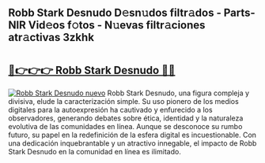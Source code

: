 ## Robb Stark Desnudo D𝚎sn𝚞dos filtr𝚊dos - Parts-NlR Vid𝚎os f𝚘tos - N𝚞evas filtr𝚊ciones atr𝚊ctivas 3zkhk

# <h2><a href="http://mb2x29x.tromn.icu/?c=Robb+Stark+Desnudo">🔗👉👉👉 Robb Stark Desnudo 🔗🔗</a></h2>

[![Robb Stark Desnudo nuevo](https://i.imgur.com/pEAQMta.gif)](http://mb2x29x.tromn.icu/?c=Robb+Stark+Desnudo)
Robb Stark Desnudo, una figura compleja y divisiva, elude la caracterización simple. Su uso pionero de los medios digitales para la autoexpresión ha cautivado y enfurecido a los observadores, generando debates sobre ética, identidad y la naturaleza evolutiva de las comunidades en línea. Aunque se desconoce su rumbo futuro, su papel en la redefinición de la esfera digital es incuestionable. Con una dedicación inquebrantable y un atractivo innegable, el impacto de Robb Stark Desnudo en la comunidad en línea es ilimitado.
